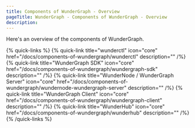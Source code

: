 ```yaml
---
title: Components of WunderGraph - Overview
pageTitle: WunderGraph - Components of WunderGraph - Overview
description:
---
```


Here's an overview of the components of WunderGraph.

{% quick-links %}
{% quick-link title="wunderctl" icon="core" href="/docs/components-of-wundergraph/wunderctl" description="" /%}
{% quick-link title="WunderGraph SDK" icon="core" href="/docs/components-of-wundergraph/wundergraph-sdk" description="" /%}
{% quick-link title="WunderNode / WunderGraph Server" icon="core" href="/docs/components-of-wundergraph/wundernode-wundergraph-server" description="" /%}
{% quick-link title="WunderGraph Client" icon="core" href="/docs/components-of-wundergraph/wundergraph-client" description="" /%}
{% quick-link title="WunderHub" icon="core" href="/docs/components-of-wundergraph/wunderhub" description="" /%}
{% /quick-links %}
